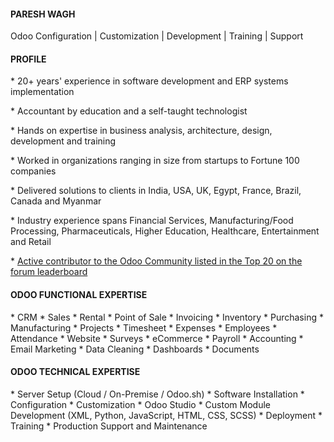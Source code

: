 #### **PARESH WAGH**
Odoo Configuration | Customization | Development | Training | Support


#### PROFILE
\* 20+ years' experience in software development and ERP systems implementation

\* Accountant by education and a self-taught technologist

\* Hands on expertise in business analysis, architecture, design, development and training

\* Worked in organizations ranging in size from startups to Fortune 100 companies

\* Delivered solutions to clients in India, USA, UK, Egypt, France, Brazil, Canada and Myanmar

\* Industry experience spans Financial Services, Manufacturing/Food Processing, Pharmaceuticals, Higher Education, Healthcare, Entertainment and Retail

\* [Active contributor to the Odoo Community listed in the Top 20 on the forum leaderboard](https://www.odoo.com/profile/users)


#### ODOO FUNCTIONAL EXPERTISE
\* CRM * Sales * Rental * Point of Sale * Invoicing * Inventory * Purchasing
\* Manufacturing * Projects * Timesheet * Expenses * Employees * Attendance
\* Website * Surveys * eCommerce * Payroll * Accounting * Email Marketing
\* Data Cleaning * Dashboards * Documents


#### ODOO TECHNICAL EXPERTISE
\* Server Setup (Cloud / On-Premise / Odoo.sh) * Software Installation
\* Configuration * Customization * Odoo Studio
\* Custom Module Development (XML, Python, JavaScript, HTML, CSS, SCSS)
\* Deployment * Training * Production Support and Maintenance
